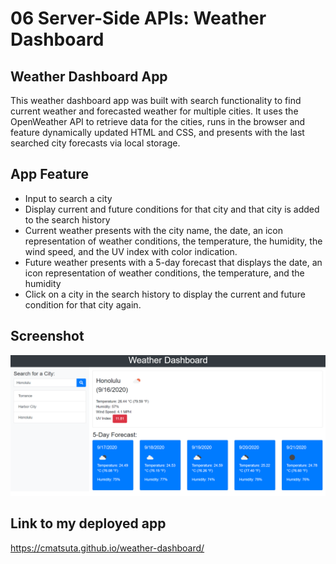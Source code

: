# 06 Server-Side APIs: Weather Dashboard

## Weather Dashboard App
This weather dashboard app was built with search functionality to find current weather and forecasted weather for multiple cities. It uses the OpenWeather API to retrieve data for the cities, runs in the browser and feature dynamically updated HTML and CSS, and presents with the last searched city forecasts via local storage. 

## App Feature
* Input to search a city
* Display current and future conditions for that city and that city is added to the search history
* Current weather presents with the city name, the date, an icon representation of weather conditions, the temperature, the humidity, the wind speed, and   the UV index with color indication. 
* Future weather presents with a 5-day forecast that displays the date, an icon representation of weather conditions, the temperature, and the humidity
* Click on a city in the search history to display the current and future condition for that city again. 

## Screenshot
![project screenshot](Assets/weather-dashboard-screenshot.png)

## Link to my deployed app
https://cmatsuta.github.io/weather-dashboard/

